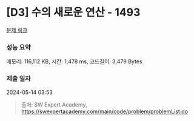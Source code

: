 # [D3] 수의 새로운 연산 - 1493 

[문제 링크](https://swexpertacademy.com/main/code/problem/problemDetail.do?contestProbId=AV2b-QGqADMBBASw) 

### 성능 요약

메모리: 116,112 KB, 시간: 1,478 ms, 코드길이: 3,479 Bytes

### 제출 일자

2024-05-14 03:53



> 출처: SW Expert Academy, https://swexpertacademy.com/main/code/problem/problemList.do